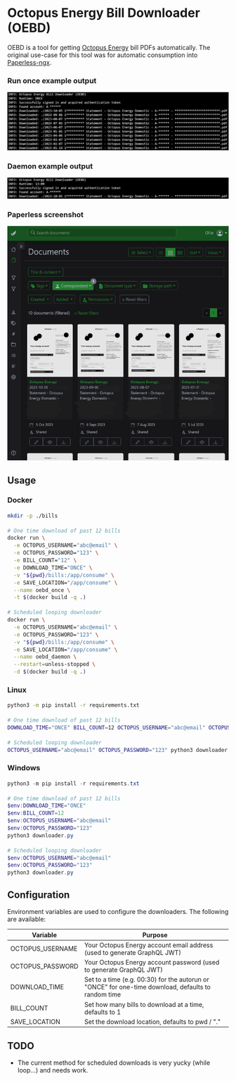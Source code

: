 # Octopus Energy Bill Downloader (OEBD)

OEBD is a tool for getting [Octopus Energy](https://octopus.energy/) bill PDFs automatically. The original use-case for this tool was for automatic consumption into [Paperless-ngx](https://github.com/paperless-ngx/paperless-ngx).

### Run once example output
![Once example output](oebd_output_once.png)

### Daemon example output
![Daemon example output](oebd_output_deamon.png)

### Paperless screenshot
![Paperless screenshot](oebd_paperless.png)

## Usage

### Docker
``` sh
mkdir -p ./bills

# One time download of past 12 bills
docker run \
  -e OCTOPUS_USERNAME="abc@email" \
  -e OCTOPUS_PASSWORD="123" \
  -e BILL_COUNT="12" \
  -e DOWNLOAD_TIME="ONCE" \
  -v "${pwd}/bills:/app/consume" \
  -e SAVE_LOCATION="/app/consume" \
  --name oebd_once \
  -t $(docker build -q .)

# Scheduled looping downloader
docker run \
  -e OCTOPUS_USERNAME="abc@email" \
  -e OCTOPUS_PASSWORD="123" \
  -v "${pwd}/bills:/app/consume" \
  -e SAVE_LOCATION="/app/consume" \
  --name oebd_daemon \
  --restart=unless-stopped \
  -d $(docker build -q .)
```

### Linux
``` sh
python3 -m pip install -r requirements.txt

# One time download of past 12 bills
DOWNLOAD_TIME="ONCE" BILL_COUNT=12 OCTOPUS_USERNAME="abc@email" OCTOPUS_PASSWORD="123" python3 downloader.py

# Scheduled looping downloader
OCTOPUS_USERNAME="abc@email" OCTOPUS_PASSWORD="123" python3 downloader.py
```

### Windows
``` powershell
python3 -m pip install -r requirements.txt

# One time download of past 12 bills
$env:DOWNLOAD_TIME="ONCE"
$env:BILL_COUNT=12
$env:OCTOPUS_USERNAME="abc@email"
$env:OCTOPUS_PASSWORD="123"
python3 downloader.py

# Scheduled looping downloader
$env:OCTOPUS_USERNAME="abc@email"
$env:OCTOPUS_PASSWORD="123"
python3 downloader.py
```

## Configuration

Environment variables are used to configure the downloaders. The following are available:

|Variable|Purpose|
|-|-|
|OCTOPUS_USERNAME|Your Octopus Energy account email address (used to generate GraphQL JWT)|
|OCTOPUS_PASSWORD|Your Octopus Energy account password (used to generate GraphQL JWT)|
|DOWNLOAD_TIME|Set to a time (e.g. 00:30) for the autorun or "ONCE" for one-time download, defaults to random time|
|BILL_COUNT|Set how many bills to download at a time, defaults to 1|
|SAVE_LOCATION|Set the download location, defaults to pwd / "."|

## TODO

* The current method for scheduled downloads is very yucky (while loop...) and needs work.
